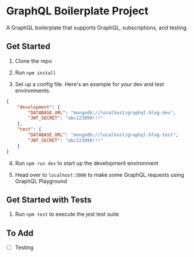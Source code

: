 # GraphQL Boilerplate Project

A GraphQL boilerplate that supports GraphQL, subscriptions, and testing.


## Get Started

1. Clone the repo

2. Run `npm install`

3. Set up a config file. Here's an example for your dev and test environments.

```json
{
    "development": {
        "DATABASE_URL": "mongodb://localhost/graphql-blog-dev",
        "JWT_SECRET": "abc123098!!!"
    },
    "test": {
        "DATABASE_URL": "mongodb://localhost/graphql-blog-test",
        "JWT_SECRET": "abc123098!!!"
    }
}
```

4. Run `npm run dev` to start up the development environment

5. Head over to `localhost:3000` to make some GraphQL requests using GraphQL Playground

## Get Started with Tests

1. Run `npm test` to execute the jest test suite

## To Add

- [ ] Testing

